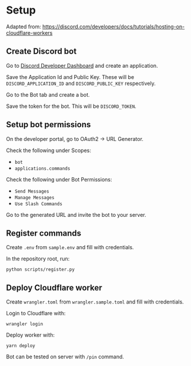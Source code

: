 # Setup

Adapted from:
https://discord.com/developers/docs/tutorials/hosting-on-cloudflare-workers


## Create Discord bot

Go to [Discord Developer Dashboard](https://discord.com/developers/applications)
and create an application.

Save the Application Id and Public Key. These will be `DISCORD_APPLICATION_ID`
and `DISCORD_PUBLIC_KEY` respectively.

Go to the Bot tab and create a bot.

Save the token for the bot. This will be `DISCORD_TOKEN`.


## Setup bot permissions

On the developer portal, go to OAuth2 -> URL Generator.

Check the following under Scopes:

- `bot`
- `applications.commands`

Check the following under Bot Permissions:

- `Send Messages`
- `Manage Messages`
- `Use Slash Commands`

Go to the generated URL and invite the bot to your server.


## Register commands

Create `.env` from `sample.env` and fill with credentials.

In the repository root, run:

```
python scripts/register.py
```


## Deploy Cloudflare worker

Create `wrangler.toml` from `wrangler.sample.toml` and fill with credentials.

Login to Cloudflare with:

```
wrangler login
```

Deploy worker with:

```
yarn deploy
```

Bot can be tested on server with `/pin` command.